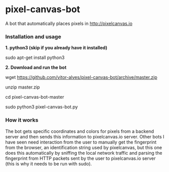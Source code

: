 # pixel-canvas-bot
A bot that automatically places pixels in http://pixelcanvas.io

### Installation and usage

**1. python3 (skip if you already have it installed)**

sudo apt-get install python3

**2. Download and run the bot**

wget https://github.com/vitor-alves/pixel-canvas-bot/archive/master.zip

unzip master.zip

cd pixel-canvas-bot-master

sudo python3 pixel-canvas-bot.py

### How it works
The bot gets specific coordinates and colors for pixels from a backend server and then sends this information to pixelcanvas.io server. Other bots I have seen need interaction from the user to manually get the fingerprint from the browser, an identification string used by pixelcanvas, but this one does this automatically by sniffing the local network traffic and parsing the fingerprint from HTTP packets sent by the user to pixelcanvas.io server (this is why it needs to be run with sudo).

